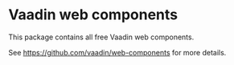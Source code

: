 # Vaadin web components

This package contains all free Vaadin web components.

See https://github.com/vaadin/web-components for more details.
